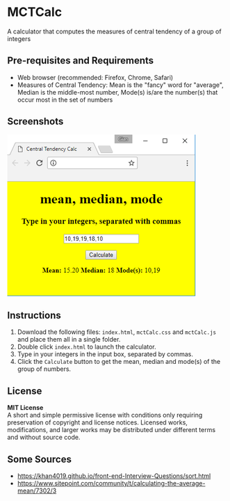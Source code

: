 # MCTCalc
A calculator that computes the measures of central tendency of a group of integers

## Pre-requisites and Requirements
- Web browser (recommended: Firefox, Chrome, Safari)
- Measures of Central Tendency: Mean is the "fancy" word for "average", Median is the middle-most number, Mode(s) is/are the number(s) that occur most in the set of numbers

## Screenshots
![screenshot](sc.png)

## Instructions
1. Download the following files: `index.html`, `mctCalc.css` and `mctCalc.js` and place them all in a single folder.
2. Double click `index.html` to launch the calculator.
3. Type in your integers in the input box, separated by commas.
4. Click the `Calculate` button to get the mean, median and mode(s) of the group of numbers.

## License
**MIT License** <br />
A short and simple permissive license with conditions only requiring preservation of copyright and license notices. Licensed works, modifications, and larger works may be distributed under different terms and without source code.

## Some Sources
- https://khan4019.github.io/front-end-Interview-Questions/sort.html
- https://www.sitepoint.com/community/t/calculating-the-average-mean/7302/3
